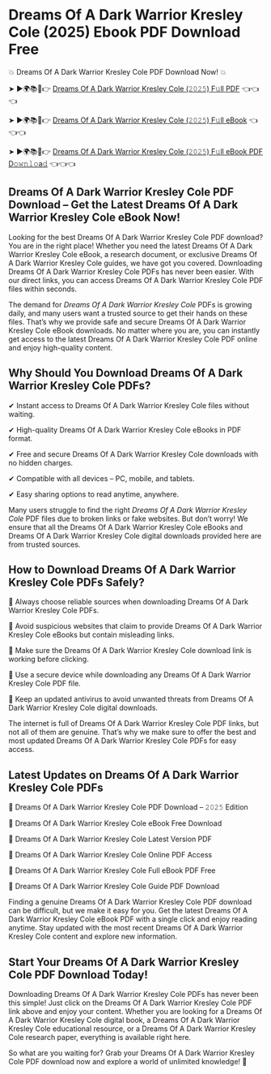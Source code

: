 # Dreams Of A Dark Warrior Kresley Cole (2025) Ebook PDF Download Free

💥 Dreams Of A Dark Warrior Kresley Cole PDF Download Now! 💥

➤ ►🌍📚📱👉 [Dreams Of A Dark Warrior Kresley Cole (𝟸𝟶𝟸𝟻) F𝚞ll PDF](https://getpdf.xyz/dreams-of-a-dark-warrior-kresley-cole) 👈👈👈


➤ ►🌍📚📱👉 [Dreams Of A Dark Warrior Kresley Cole (𝟸𝟶𝟸𝟻) F𝚞ll eBook](https://getpdf.xyz/dreams-of-a-dark-warrior-kresley-cole) 👈👈👈


➤ ►🌍📚📱👉 [Dreams Of A Dark Warrior Kresley Cole (𝟸𝟶𝟸𝟻) F𝚞ll eBook PDF D𝚘𝚠𝚗𝚕𝚘a𝚍](https://getpdf.xyz/dreams-of-a-dark-warrior-kresley-cole) 👈👈👈


## Dreams Of A Dark Warrior Kresley Cole PDF Download – Get the Latest Dreams Of A Dark Warrior Kresley Cole eBook Now!

Looking for the best Dreams Of A Dark Warrior Kresley Cole PDF download? You are in the right place! Whether you need the latest Dreams Of A Dark Warrior Kresley Cole eBook, a research document, or exclusive Dreams Of A Dark Warrior Kresley Cole guides, we have got you covered. Downloading Dreams Of A Dark Warrior Kresley Cole PDFs has never been easier. With our direct links, you can access Dreams Of A Dark Warrior Kresley Cole PDF files within seconds.

The demand for *Dreams Of A Dark Warrior Kresley Cole* PDFs is growing daily, and many users want a trusted source to get their hands on these files. That’s why we provide safe and secure Dreams Of A Dark Warrior Kresley Cole eBook downloads. No matter where you are, you can instantly get access to the latest Dreams Of A Dark Warrior Kresley Cole PDF online and enjoy high-quality content.

## Why Should You Download Dreams Of A Dark Warrior Kresley Cole PDFs?

✔ Instant access to Dreams Of A Dark Warrior Kresley Cole files without waiting.

✔ High-quality Dreams Of A Dark Warrior Kresley Cole eBooks in PDF format.

✔ Free and secure Dreams Of A Dark Warrior Kresley Cole downloads with no hidden charges.

✔ Compatible with all devices – PC, mobile, and tablets.

✔ Easy sharing options to read anytime, anywhere.

Many users struggle to find the right *Dreams Of A Dark Warrior Kresley Cole* PDF files due to broken links or fake websites. But don’t worry! We ensure that all the Dreams Of A Dark Warrior Kresley Cole eBooks and Dreams Of A Dark Warrior Kresley Cole digital downloads provided here are from trusted sources.

## How to Download Dreams Of A Dark Warrior Kresley Cole PDFs Safely?

📌 Always choose reliable sources when downloading Dreams Of A Dark Warrior Kresley Cole PDFs.

📌 Avoid suspicious websites that claim to provide Dreams Of A Dark Warrior Kresley Cole eBooks but contain misleading links.

📌 Make sure the Dreams Of A Dark Warrior Kresley Cole download link is working before clicking.

📌 Use a secure device while downloading any Dreams Of A Dark Warrior Kresley Cole PDF file.

📌 Keep an updated antivirus to avoid unwanted threats from Dreams Of A Dark Warrior Kresley Cole digital downloads.

The internet is full of Dreams Of A Dark Warrior Kresley Cole PDF links, but not all of them are genuine. That’s why we make sure to offer the best and most updated Dreams Of A Dark Warrior Kresley Cole PDFs for easy access.

## Latest Updates on Dreams Of A Dark Warrior Kresley Cole PDFs

🔹 Dreams Of A Dark Warrior Kresley Cole PDF Download – 𝟸𝟶𝟸𝟻 Edition

🔹 Dreams Of A Dark Warrior Kresley Cole eBook Free Download

🔹 Dreams Of A Dark Warrior Kresley Cole Latest Version PDF

🔹 Dreams Of A Dark Warrior Kresley Cole Online PDF Access

🔹 Dreams Of A Dark Warrior Kresley Cole Full eBook PDF Free

🔹 Dreams Of A Dark Warrior Kresley Cole Guide PDF Download

Finding a genuine Dreams Of A Dark Warrior Kresley Cole PDF download can be difficult, but we make it easy for you. Get the latest Dreams Of A Dark Warrior Kresley Cole eBook PDF with a single click and enjoy reading anytime. Stay updated with the most recent Dreams Of A Dark Warrior Kresley Cole content and explore new information.

## Start Your Dreams Of A Dark Warrior Kresley Cole PDF Download Today!

Downloading Dreams Of A Dark Warrior Kresley Cole PDFs has never been this simple! Just click on the Dreams Of A Dark Warrior Kresley Cole PDF link above and enjoy your content. Whether you are looking for a Dreams Of A Dark Warrior Kresley Cole digital book, a Dreams Of A Dark Warrior Kresley Cole educational resource, or a Dreams Of A Dark Warrior Kresley Cole research paper, everything is available right here.

So what are you waiting for? Grab your Dreams Of A Dark Warrior Kresley Cole PDF download now and explore a world of unlimited knowledge! 🚀